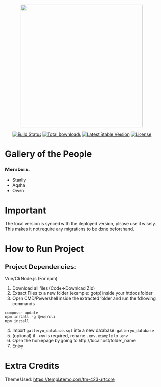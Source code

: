 <p align="center"><a href="https://laravel.com" target="_blank"><img src="https://raw.githubusercontent.com/laravel/art/master/logo-lockup/5%20SVG/2%20CMYK/1%20Full%20Color/laravel-logolockup-cmyk-red.svg" width="400"></a></p>

<p align="center">
<a href="https://travis-ci.org/laravel/framework"><img src="https://travis-ci.org/laravel/framework.svg" alt="Build Status"></a>
<a href="https://packagist.org/packages/laravel/framework"><img src="https://poser.pugx.org/laravel/framework/d/total.svg" alt="Total Downloads"></a>
<a href="https://packagist.org/packages/laravel/framework"><img src="https://poser.pugx.org/laravel/framework/v/stable.svg" alt="Latest Stable Version"></a>
<a href="https://packagist.org/packages/laravel/framework"><img src="https://poser.pugx.org/laravel/framework/license.svg" alt="License"></a>
</p>

# Gallery of the People
### Members:
- Stanlly
- Aqsha
- Owen

# Important
The local version is synced with the deployed version, please use it wisely. This makes it not require any migrations to be done beforehand.

# How to Run Project
## Project Dependencies:
Vue/Cli
Node.js (For npm)

1. Download all files (Code->Download Zip)
2. Extract Files to a new folder (example: gotp) inside your htdocs folder
3. Open CMD/Powershell inside the extracted folder and run the following commands
```
composer update
npm install -g @vue/cli
npm install
```
4. Import `galleryo_database.sql` into a new database: `galleryo_database`
5. (optional) if `.env` is required, rename `.env.example` to `.env`
6. Open the homepage by going to http://localhost/folder_name
7. Enjoy

# Extra Credits
Theme Used: https://templatemo.com/tm-423-artcore
